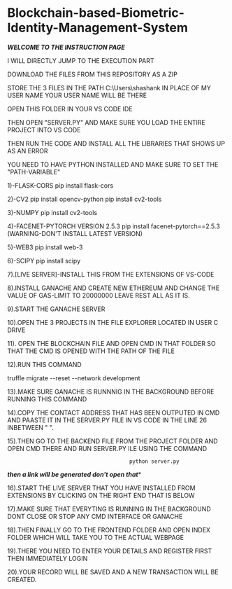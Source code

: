 # Blockchain-based-Biometric-Identity-Management-System




*******WELCOME TO THE INSTRUCTION PAGE*******

I WILL DIRECTLY JUMP TO THE EXECUTION PART

DOWNLOAD THE FILES FROM THIS REPOSITORY AS A ZIP

STORE THE 3 FILES IN THE PATH C:\Users\shashank IN PLACE OF MY USER NAME YOUR USER NAME WILL BE THERE

OPEN THIS FOLDER IN YOUR VS CODE IDE 

THEN OPEN "SERVER.PY" AND MAKE SURE YOU LOAD THE ENTIRE PROJECT INTO VS CODE

THEN RUN THE CODE AND INSTALL ALL THE LIBRARIES THAT SHOWS UP AS AN ERROR

YOU NEED TO HAVE PYTHON INSTALLED AND MAKE SURE TO SET THE "PATH-VARIABLE"
 
1)-FLASK-CORS                              pip install flask-cors


2)-CV2                                     pip install opencv-python
                                          pip install cv2-tools 


3)-NUMPY                                   pip install cv2-tools


4)-FACENET-PYTORCH VERSION 2.5.3           pip install facenet-pytorch==2.5.3 
(WARNING-DON'T INSTALL LATEST VERSION)


5)-WEB3                                    pip install web-3
   

6)-SCIPY                                   pip install scipy


7).[LIVE SERVER]-INSTALL THIS FROM THE EXTENSIONS OF VS-CODE


8).INSTALL GANACHE AND CREATE NEW ETHEREUM AND CHANGE THE VALUE OF GAS-LIMIT TO 20000000
  LEAVE REST ALL AS IT IS.

9).START THE GANACHE SERVER

10).OPEN THE 3 PROJECTS IN THE FILE EXPLORER LOCATED IN USER C DRIVE 
  
11).  OPEN THE BLOCKCHAIN FILE AND OPEN CMD IN THAT FOLDER SO THAT THE CMD IS OPENED WITH THE PATH OF THE FILE

12).RUN THIS COMMAND

   truffle migrate --reset --network development

13).MAKE SURE GANACHE IS RUNNNIG IN THE BACKGROUND BEFORE RUNNING THIS COMMAND

14).COPY THE CONTACT ADDRESS THAT HAS BEEN OUTPUTED IN CMD AND PAASTE IT IN THE SERVER.PY FILE IN VS CODE IN THE LINE 26 INBETWEEN  " ".

15).THEN GO TO THE BACKEND FILE FROM THE PROJECT FOLDER AND OPEN CMD THERE AND RUN SERVER.PY ILE USING THE COMMAND 

                                           python server.py

*************then a link will be generated don't open that**************


16).START THE LIVE SERVER THAT YOU HAVE INSTALLED FROM EXTENSIONS BY CLICKING ON THE RIGHT END THAT IS BELOW 

17).MAKE SURE THAT EVERYTING IS RUNNING IN THE BACKGROUND DONT CLOSE OR STOP ANY CMD INTERFACE OR GANACHE

18).THEN FINALLY GO TO THE FRONTEND FOLDER AND OPEN INDEX FOLDER WHICH WILL TAKE YOU TO THE ACTUAL WEBPAGE 

19).THERE YOU NEED TO ENTER YOUR DETAILS AND REGISTER FIRST THEN IMMEDIATELY LOGIN 

20).YOUR RECORD WILL BE SAVED AND A NEW TRANSACTION WILL BE CREATED. 
